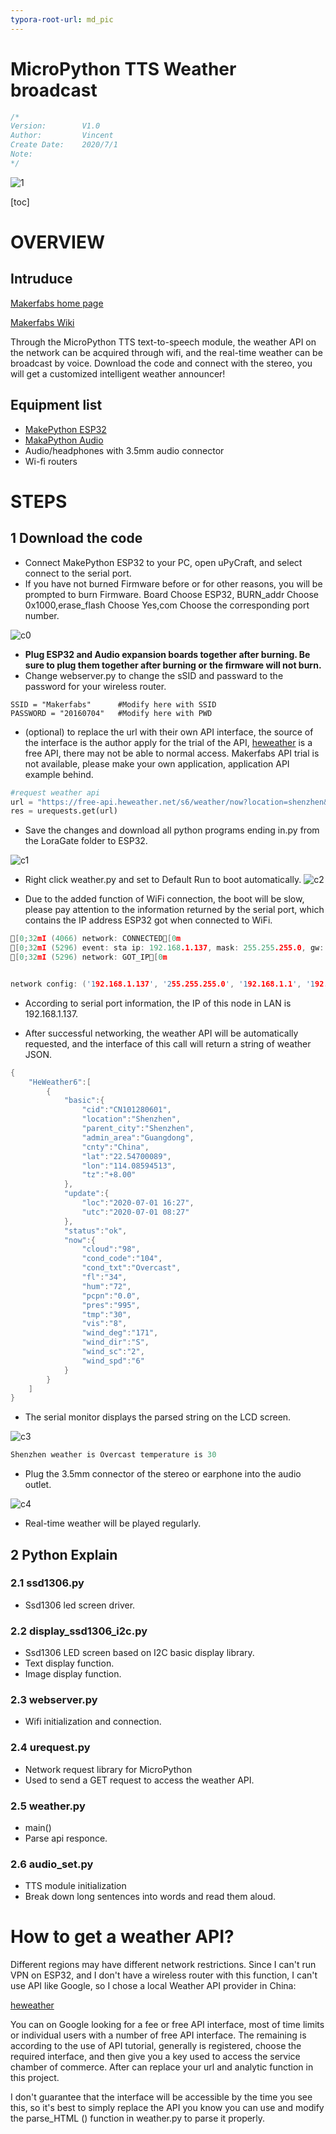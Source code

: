 ```yaml
---
typora-root-url: md_pic
---
```


# MicroPython TTS Weather broadcast

```c++
/*
Version:		V1.0
Author:			Vincent
Create Date:	2020/7/1
Note:
*/
```

![1](/../md_pic/1.JPG)

[toc]



# OVERVIEW

## Intruduce

[Makerfabs home page](https://www.makerfabs.com/)

[Makerfabs Wiki](https://makerfabs.com/wiki/index.php?title=Main_Page)

Through the MicroPython TTS text-to-speech module, the weather API on the network can be acquired through wifi, and the real-time weather can be broadcast by voice. Download the code and connect with the stereo, you will get a customized intelligent weather announcer!


## Equipment list

- [MakePython ESP32](https://www.makerfabs.com/wiki/index.php?title=MakePython_ESP32)
- [MakaPython Audio](https://www.makerfabs.com/wiki/index.php?title=MakaPython_Audio)
- Audio/headphones with 3.5mm audio connector
- Wi-fi routers

# STEPS

## 1 Download the code

- Connect MakePython ESP32 to your PC, open uPyCraft, and select connect to the serial port.
- If you have not burned Firmware before or for other reasons, you will be prompted to burn Firmware. Board Choose ESP32, BURN_addr Choose 0x1000,erase_flash Choose Yes,com Choose the corresponding port number.

![c0](/../md_pic/c0.png)

- **Plug ESP32 and Audio expansion boards together after burning. Be sure to plug them together after burning or the firmware will not burn.** 
- Change webserver.py to change the sSID and passward to the password for your wireless router.


```pyth
SSID = "Makerfabs"      #Modify here with SSID
PASSWORD = "20160704"   #Modify here with PWD
```

- (optional) to replace the url with their own API interface, the source of the interface is the author apply for the trial of the API, [heweather](https://www.heweather.com/) is a free API, there may not be able to normal access. Makerfabs API trial is not available, please make your own application, application API example behind.

```python
#request weather api
url = "https://free-api.heweather.net/s6/weather/now?location=shenzhen&key=2d63e6d9a95c4e8f8d3f65d0b5bcdf7f&lang=en"
res = urequests.get(url)
```

- Save the changes and download all python programs ending in.py from the LoraGate folder to ESP32.

![c1](/../md_pic/c1.png)

- Right click weather.py and set to Default Run to boot automatically.
![c2](/../md_pic/c2.png)

- Due to the added function of WiFi connection, the boot will be slow, please pay attention to the information returned by the serial port, which contains the IP address ESP32 got when connected to WiFi.

```c++
[0;32mI (4066) network: CONNECTED[0m
[0;32mI (5296) event: sta ip: 192.168.1.137, mask: 255.255.255.0, gw: 192.168.1.1[0m
[0;32mI (5296) network: GOT_IP[0m


network config: ('192.168.1.137', '255.255.255.0', '192.168.1.1', '192.168.1.1')
```

- According to serial port information, the IP of this node in LAN is 192.168.1.137.

- After successful networking, the weather API will be automatically requested, and the interface of this call will return a string of weather JSON.

```c++
{
    "HeWeather6":[
        {
            "basic":{
                "cid":"CN101280601",
                "location":"Shenzhen",
                "parent_city":"Shenzhen",
                "admin_area":"Guangdong",
                "cnty":"China",
                "lat":"22.54700089",
                "lon":"114.08594513",
                "tz":"+8.00"
            },
            "update":{
                "loc":"2020-07-01 16:27",
                "utc":"2020-07-01 08:27"
            },
            "status":"ok",
            "now":{
                "cloud":"98",
                "cond_code":"104",
                "cond_txt":"Overcast",
                "fl":"34",
                "hum":"72",
                "pcpn":"0.0",
                "pres":"995",
                "tmp":"30",
                "vis":"8",
                "wind_deg":"171",
                "wind_dir":"S",
                "wind_sc":"2",
                "wind_spd":"6"
            }
        }
    ]
}

```

- The serial monitor displays the parsed string on the LCD screen.

![c3](/../md_pic/c3.JPG)

```c++
Shenzhen weather is Overcast temperature is 30
```

- Plug the 3.5mm connector of the stereo or earphone into the audio outlet.

![c4](/../md_pic/c4.JPG)

- Real-time weather will be played regularly.

## 2 Python Explain

### 2.1 ssd1306.py

- Ssd1306 led screen driver.

### 2.2 display_ssd1306_i2c.py

- Ssd1306 LED screen based on I2C basic display library.
- Text display function.
- Image display function.

### 2.3 webserver.py

- Wifi initialization and connection.

### 2.4 urequest.py

- Network request library for MicroPython
- Used to send a GET request to access the weather API.

### 2.5 weather.py

- main()
- Parse api responce.

### 2.6 audio_set.py

- TTS module initialization
- Break down long sentences into words and read them aloud.

# How to get a weather API?

Different regions may have different network restrictions. Since I can't run VPN on ESP32, and I don't have a wireless router with this function, I can't use API like Google, so I chose a local Weather API provider in China:

[heweather](https://github.com/heweather)

You can on Google looking for a fee or free API interface, most of time limits or individual users with a number of free API interface. The remaining is according to the use of API tutorial, generally is registered, choose the required interface, and then give you a key used to access the service chamber of commerce. After can replace your url and analytic function in this project.

I don't guarantee that the interface will be accessible by the time you see this, so it's best to simply replace the API you know you can use and modify the parse_HTML () function in weather.py to parse it properly.